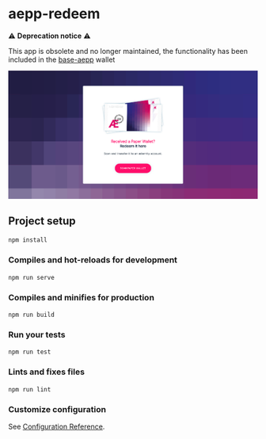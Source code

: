 # aepp-redeem

⚠️ **Deprecation notice** ⚠️

This app is obsolete and no longer maintained,
the functionality has been included in the [base-aepp](https://github.com/aeternity/aepp-base) wallet


![redeem-screenshot](redeem-screenshot.png)


## Project setup
```
npm install
```

### Compiles and hot-reloads for development
```
npm run serve
```

### Compiles and minifies for production
```
npm run build
```

### Run your tests
```
npm run test
```

### Lints and fixes files
```
npm run lint
```

### Customize configuration
See [Configuration Reference](https://cli.vuejs.org/config/).
